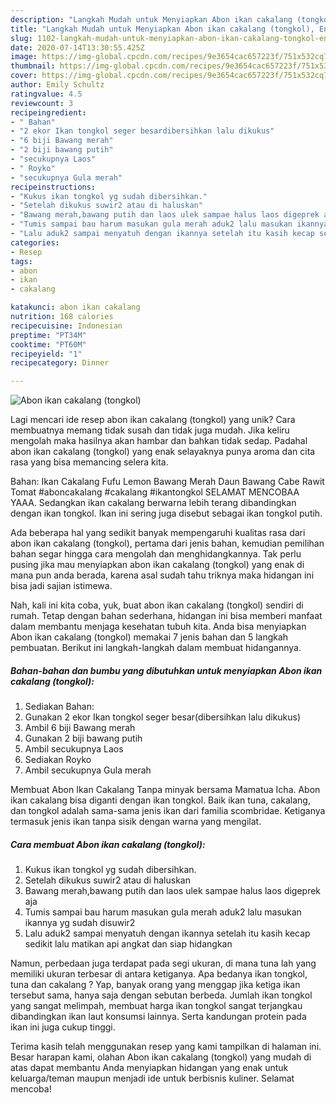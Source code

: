```yaml
---
description: "Langkah Mudah untuk Menyiapkan Abon ikan cakalang (tongkol), Enak Banget"
title: "Langkah Mudah untuk Menyiapkan Abon ikan cakalang (tongkol), Enak Banget"
slug: 1102-langkah-mudah-untuk-menyiapkan-abon-ikan-cakalang-tongkol-enak-banget
date: 2020-07-14T13:30:55.425Z
image: https://img-global.cpcdn.com/recipes/9e3654cac657223f/751x532cq70/abon-ikan-cakalang-tongkol-foto-resep-utama.jpg
thumbnail: https://img-global.cpcdn.com/recipes/9e3654cac657223f/751x532cq70/abon-ikan-cakalang-tongkol-foto-resep-utama.jpg
cover: https://img-global.cpcdn.com/recipes/9e3654cac657223f/751x532cq70/abon-ikan-cakalang-tongkol-foto-resep-utama.jpg
author: Emily Schultz
ratingvalue: 4.5
reviewcount: 3
recipeingredient:
- " Bahan"
- "2 ekor Ikan tongkol seger besardibersihkan lalu dikukus"
- "6 biji Bawang merah"
- "2 biji bawang putih"
- "secukupnya Laos"
- " Royko"
- "secukupnya Gula merah"
recipeinstructions:
- "Kukus ikan tongkol yg sudah dibersihkan."
- "Setelah dikukus suwir2 atau di haluskan"
- "Bawang merah,bawang putih dan laos ulek sampae halus laos digeprek aja"
- "Tumis sampai bau harum masukan gula merah aduk2 lalu masukan ikannya yg sudah disuwir2"
- "Lalu aduk2 sampai menyatuh dengan ikannya setelah itu kasih kecap sedikit lalu matikan api angkat dan siap hidangkan"
categories:
- Resep
tags:
- abon
- ikan
- cakalang

katakunci: abon ikan cakalang 
nutrition: 168 calories
recipecuisine: Indonesian
preptime: "PT34M"
cooktime: "PT60M"
recipeyield: "1"
recipecategory: Dinner

---
```



![Abon ikan cakalang (tongkol)](https://img-global.cpcdn.com/recipes/9e3654cac657223f/751x532cq70/abon-ikan-cakalang-tongkol-foto-resep-utama.jpg)

Lagi mencari ide resep abon ikan cakalang (tongkol) yang unik? Cara membuatnya memang tidak susah dan tidak juga mudah. Jika keliru mengolah maka hasilnya akan hambar dan bahkan tidak sedap. Padahal abon ikan cakalang (tongkol) yang enak selayaknya punya aroma dan cita rasa yang bisa memancing selera kita.

Bahan: Ikan Cakalang Fufu Lemon Bawang Merah Daun Bawang Cabe Rawit Tomat #aboncakalang #cakalang #ikantongkol SELAMAT MENCOBAA YAAA. Sedangkan ikan cakalang berwarna lebih terang dibandingkan dengan ikan tongkol. Ikan ini sering juga disebut sebagai ikan tongkol putih.

Ada beberapa hal yang sedikit banyak mempengaruhi kualitas rasa dari abon ikan cakalang (tongkol), pertama dari jenis bahan, kemudian pemilihan bahan segar hingga cara mengolah dan menghidangkannya. Tak perlu pusing jika mau menyiapkan abon ikan cakalang (tongkol) yang enak di mana pun anda berada, karena asal sudah tahu triknya maka hidangan ini bisa jadi sajian istimewa.


Nah, kali ini kita coba, yuk, buat abon ikan cakalang (tongkol) sendiri di rumah. Tetap dengan bahan sederhana, hidangan ini bisa memberi manfaat dalam membantu menjaga kesehatan tubuh kita. Anda bisa menyiapkan Abon ikan cakalang (tongkol) memakai 7 jenis bahan dan 5 langkah pembuatan. Berikut ini langkah-langkah dalam membuat hidangannya.

<!--inarticleads1-->

##### Bahan-bahan dan bumbu yang dibutuhkan untuk menyiapkan Abon ikan cakalang (tongkol):

1. Sediakan  Bahan:
1. Gunakan 2 ekor Ikan tongkol seger besar(dibersihkan lalu dikukus)
1. Ambil 6 biji Bawang merah
1. Gunakan 2 biji bawang putih
1. Ambil secukupnya Laos
1. Sediakan  Royko
1. Ambil secukupnya Gula merah


Membuat Abon Ikan Cakalang Tanpa minyak bersama Mamatua Icha. Abon ikan cakalang bisa diganti dengan ikan tongkol. Baik ikan tuna, cakalang, dan tongkol adalah sama-sama jenis ikan dari familia scombridae. Ketiganya termasuk jenis ikan tanpa sisik dengan warna yang mengilat. 

<!--inarticleads2-->

##### Cara membuat Abon ikan cakalang (tongkol):

1. Kukus ikan tongkol yg sudah dibersihkan.
1. Setelah dikukus suwir2 atau di haluskan
1. Bawang merah,bawang putih dan laos ulek sampae halus laos digeprek aja
1. Tumis sampai bau harum masukan gula merah aduk2 lalu masukan ikannya yg sudah disuwir2
1. Lalu aduk2 sampai menyatuh dengan ikannya setelah itu kasih kecap sedikit lalu matikan api angkat dan siap hidangkan


Namun, perbedaan juga terdapat pada segi ukuran, di mana tuna lah yang memiliki ukuran terbesar di antara ketiganya. Apa bedanya ikan tongkol, tuna dan cakalang ? Yap, banyak orang yang menggap jika ketiga ikan tersebut sama, hanya saja dengan sebutan berbeda. Jumlah ikan tongkol yang sangat melimpah, membuat harga ikan tongkol sangat terjangkau dibandingkan ikan laut konsumsi lainnya. Serta kandungan protein pada ikan ini juga cukup tinggi. 

Terima kasih telah menggunakan resep yang kami tampilkan di halaman ini. Besar harapan kami, olahan Abon ikan cakalang (tongkol) yang mudah di atas dapat membantu Anda menyiapkan hidangan yang enak untuk keluarga/teman maupun menjadi ide untuk berbisnis kuliner. Selamat mencoba!
